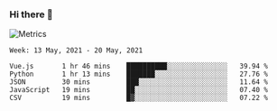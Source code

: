 ### Hi there 👋

![Metrics](https://github.com/radoapx/radoapx/blob/main/github-metrics.svg)

<!--START_SECTION:waka-->
```text
Week: 13 May, 2021 - 20 May, 2021

Vue.js       1 hr 46 mins    ██████████░░░░░░░░░░░░░░░   39.94 % 
Python       1 hr 13 mins    ███████░░░░░░░░░░░░░░░░░░   27.76 % 
JSON         30 mins         ███░░░░░░░░░░░░░░░░░░░░░░   11.64 % 
JavaScript   19 mins         ██░░░░░░░░░░░░░░░░░░░░░░░   07.40 % 
CSV          19 mins         █▓░░░░░░░░░░░░░░░░░░░░░░░   07.22 % 
```
<!--END_SECTION:waka-->

<!--
**radoapx/radoapx** is a ✨ _special_ ✨ repository because its `README.md` (this file) appears on your GitHub profile.

Here are some ideas to get you started:

- 🔭 I’m currently working on ...
- 🌱 I’m currently learning ...
- 👯 I’m looking to collaborate on ...
- 🤔 I’m looking for help with ...
- 💬 Ask me about ...
- 📫 How to reach me: ...
- 😄 Pronouns: ...
- ⚡ Fun fact: ...
-->
